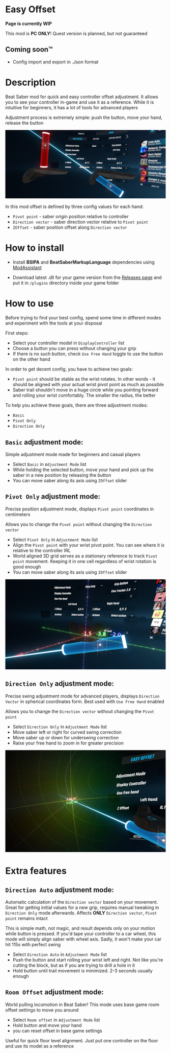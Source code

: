 # Easy Offset
**Page is currently WIP**

This mod is **PC ONLY**! Quest version is planned, but not guaranteed

## Coming soon™
- Config import and export in .Json format

# Description

Beat Saber mod for quick and easy controller offset adjustment. 
It allows you to see your controller in-game and use it as a reference. 
While it is intuitive for beginners, it has a lot of tools for advanced players

Adjustment process is extremely simple: push the button, move your hand, release the button

![About image](media/About.png)

In this mod offset is defined by three config values for each hand:

- `Pivot point` - saber origin position relative to controller
- `Direction vector` - saber direction vector relative to `Pivot point`
- `ZOffset` - saber position offset along `Direction vector`

# How to install
- Install **BSIPA** and **BeatSaberMarkupLanguage** dependencies using
 [ModAssistant](https://github.com/Assistant/ModAssistant)
  
- Download latest .dll for your game version from the 
[Releases page](https://github.com/Reezonate/EasyOffset/releases)
and put it in `/plugins` directory inside your game folder

# How to use
Before trying to find your best config, spend some time in different modes and experiment with the tools at your disposal

First steps:
- Select your controller model in `DisplayController` list
- Choose a button you can press without changing your grip
- If there is no such button, check `Use Free Hand` toggle to use the button on the other hand

In order to get decent config, you have to achieve two goals:
- `Pivot point` should be stable as the wrist rotates. In other words - it should be aligned with your actual wrist pivot point as much as possible
- Saber trail shouldn't move in a huge circle while you pointing forward and rolling your wrist comfortably. The smaller the radius, the better

To help you achieve these goals, there are three adjustment modes:
- `Basic`
- `Pivot Only`
- `Direction Only`

## `Basic` adjustment mode:
Simple adjustment mode made for beginners and casual players
- Select `Basic` in `Adjustment Mode` list
- While holding the selected button, move your hand and pick up the saber in a new position by releasing the button
- You can move saber along its axis using `ZOffset` slider

## `Pivot Only` adjustment mode:
Precise position adjustment mode, displays `Pivot point` coordinates in centimeters

Allows you to change the `Pivot point` without changing the `Direction vector`

 - Select `Pivot Only` in `Adjustment Mode` list
 - Align the `Pivot point` with your wrist pivot point. You can see where it is relative to the controller IRL
 - World aligned 3D grid serves as a stationary reference to track `Pivot point` movement. 
   Keeping it in one cell regardless of wrist rotation is good enough
 - You can move saber along its axis using `ZOffset` slider

![Pivot Only mode preview](media/PivotOnly.png)

## `Direction Only` adjustment mode:
Precise swing adjustment mode for advanced players, displays `Direction Vector` in spherical coordinates form. Best used with `Use Free Hand` enabled

Allows you to change the `Direction vector` without changing the `Pivot point`

 - Select `Direction Only` in `Adjustment Mode` list
 - Move saber left or right for curved swing correction
 - Move saber up or down for underswing correction
 - Raise your free hand to zoom in for greater precision

![Direction Only mode preview](media/DirectionOnly.png)

# Extra features

## `Direction Auto` adjustment mode:
Automatic calculation of the `Direction vector` based on your movement. Great for getting initial values for a new grip, requires manual tweaking in `Direction Only` mode afterwards. 
Affects **ONLY** `Direction vector`, `Pivot point` remains intact

This is simple math, not magic, and result depends only on your motion while button is pressed. 
If you'd tape your controller to a car wheel, this mode will simply align saber with wheel axis. 
Sadly, it won't make your car hit 115s with perfect swing

- Select `Direction Auto` in `Adjustment Mode` list
- Push the button and start rolling your wrist left and right. 
  Not like you're cutting the block, but as if you are trying to drill a hole in it
- Hold button until trail movement is minimized. 2-3 seconds usually enough

## `Room Offset` adjustment mode:
World pulling locomotion in Beat Saber! This mode uses base game room offset settings to move you around

- Select `Room offset` in `Adjustment Mode` list
- Hold button and move your hand
- you can reset offset in base game settings

Useful for quick floor level alignment. Just put one controller on the floor and use its model as a reference
